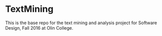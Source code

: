 # TextMining

This is the base repo for the text mining and analysis project for Software Design, Fall 2016 at Olin College.
